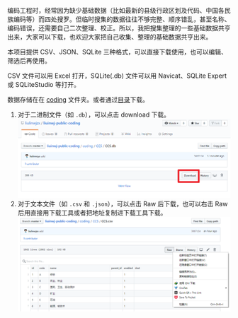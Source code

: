 编码工程时，经常因为缺少基础数据（比如最新的县级行政区划及代码、中国各民族编码等）而四处搜罗。但临时搜集的数据往往不够完整、顺序错乱，甚至名称、编码错误，还需要自己二次整理、校正。所以，我把搜集整理的一些基础数据共亨出来，大家可以下载，也欢迎大家把自己收集、整理的基础数据共亨出来。

本项目提供 CSV、JSON、SQLite 三种格式，可以直接下载使用，也可以编辑、筛选后再使用。

CSV 文件可以用 Excel 打开，SQLite(.db) 文件可以用 Navicat、SQLite Expert 或 SQLiteStudio 等打开。

数据存储在在 [coding](https://github.com/liulinwjzx/liuinwj-public-coding/tree/master/coding) 文件夹。或者通过[目录](https://github.com/liulinwjzx/liuinwj-public-coding/blob/master/toc.md)下载。

1. 对于二进制文件（如 `.db`），可以点击 download 下载。
![](img/download_1.png)
2. 对于文本文件（如 `.csv` 和 `.json`），可以点击 Raw 后下载，也可以右击 Raw 后用直接用下载工具或者把地址复制进下载工具下载。
![](img/download_2.png)